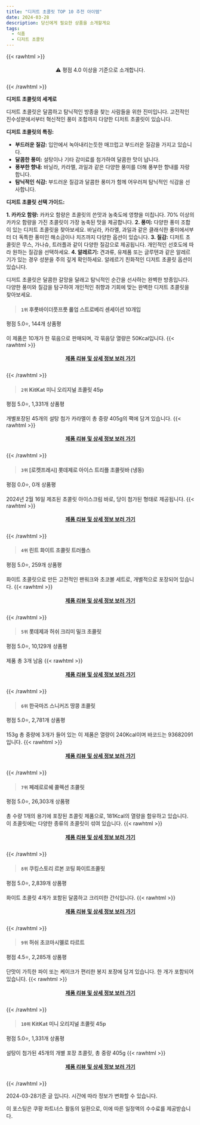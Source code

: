 ```yaml
---
title: "디저트 초콜릿 TOP 10 추천 아이템"
date: 2024-03-28
description: 당신에게 필요한 상품을 소개할게요
tags:
  - 식품
  - 디저트 초콜릿
---
```

{{< rawhtml >}}<div class="toc" style="text-align: center; height: 50px; line-height: 2;">  <p>⚠️ 평점 4.0 이상을 기준으로 소개합니다.<br></p></div> {{< /rawhtml >}}

**디저트 초콜릿의 세계로**

디저트 초콜릿은 달콤하고 탐닉적인 방종을 찾는 사람들을 위한 진미입니다. 고전적인 진수성분에서부터 혁신적인 풍미 조합까지 다양한 디저트 초콜릿이 있습니다.

**디저트 초콜릿의 특징:**

* **부드러운 질감:** 입안에서 녹아내리는듯한 매끄럽고 부드러운 질감을 가지고 있습니다.
* **달콤한 풍미:** 설탕이나 기타 감미료를 첨가하여 달콤한 맛이 납니다.
* **풍부한 향내:** 바닐라, 카라멜, 과일과 같은 다양한 풍미를 더해 풍부한 향내를 자랑합니다.
* **탐닉적인 식감:** 부드러운 질감과 달콤한 풍미가 함께 어우러져 탐닉적인 식감을 선사합니다.

**디저트 초콜릿 선택 가이드:**

**1. 카카오 함량:** 카카오 함량은 초콜릿의 쓴맛과 농축도에 영향을 미칩니다. 70% 이상의 카카오 함량을 가진 초콜릿이 가장 농축된 맛을 제공합니다.
**2. 풍미:** 다양한 풍미 조합이 있는 디저트 초콜릿을 찾아보세요. 바닐라, 카라멜, 과일과 같은 클래식한 풍미에서부터 더 독특한 풍미인 해소금이나 치즈까지 다양한 옵션이 있습니다.
**3. 질감:** 디저트 초콜릿은 무스, 가나슈, 트러플과 같이 다양한 질감으로 제공됩니다. 개인적인 선호도에 따라 원하는 질감을 선택하세요.
**4. 알레르기:** 견과류, 유제품 또는 글루텐과 같은 알레르기가 있는 경우 성분을 주의 깊게 확인하세요. 알레르기 친화적인 디저트 초콜릿 옵션이 있습니다.

디저트 초콜릿은 달콤한 갈망을 달래고 탐닉적인 순간을 선사하는 완벽한 방종입니다. 다양한 풍미와 질감을 탐구하여 개인적인 취향과 기회에 맞는 완벽한 디저트 초콜릿을 찾아보세요.


>#### `1위` 후룻바이더풋프룻 롤업 스트로베리 센세이션 10개입
평점 5.0⭐, 144개 상품평

이 제품은 10개가 한 묶음으로 판매되며, 각 묶음당 열량은 50Kcal입니다.
{{< rawhtml >}}<div class="toc" style="text-align: center; height: 50px; line-height: 2;"><p><b><a href="https://link.coupang.com/re/AFFSDP?lptag=AF5033054&pageKey=12082394&itemId=51701865&vendorItemId=3080623550&traceid=V0-153-d07d695f25b0ee14&requestid=20240328125407109268174273&token=31850B%7CGM">제품 리뷰 및 상세 정보 보러 가기</a></b><br></p> </div>{{< /rawhtml >}}

>#### `2위` KitKat 미니 오리지널 초콜릿 45p
평점 5.0⭐, 1,331개 상품평

개별포장된 45개의 설탕 첨가 카라멜이 총 중량 405g의 팩에 담겨 있습니다.
{{< rawhtml >}}<div class="toc" style="text-align: center; height: 50px; line-height: 2;"><p><b><a href="https://link.coupang.com/re/AFFSDP?lptag=AF5033054&pageKey=7679639679&itemId=21963229304&vendorItemId=89010975785&traceid=V0-153-08ac10e3ad9871c6&requestid=20240328125407109268174273&token=31850B%7CGM">제품 리뷰 및 상세 정보 보러 가기</a></b><br></p> </div>{{< /rawhtml >}}

>#### `3위` [로켓프레시] 롯데제로 아이스 트리플 초콜릿바 (냉동)
평점 0.0⭐, 0개 상품평

2024년 2월 16일 제조된 초콜릿 아이스크림 바로, 당이 첨가된 형태로 제공됩니다.
{{< rawhtml >}}<div class="toc" style="text-align: center; height: 50px; line-height: 2;"><p><b><a href="https://link.coupang.com/re/AFFSDP?lptag=AF5033054&pageKey=7944262711&itemId=21898348741&vendorItemId=88946395582&traceid=V0-153-e12d683aa197a854&requestid=20240328125407109268174273&token=31850B%7CGM">제품 리뷰 및 상세 정보 보러 가기</a></b><br></p> </div>{{< /rawhtml >}}

>#### `4위` 린트 화이트 초콜릿 트러플스
평점 5.0⭐, 259개 상품평

화이트 초콜릿으로 만든 고전적인 팬워크와 초코볼 세트로, 개별적으로 포장되어 있습니다.
{{< rawhtml >}}<div class="toc" style="text-align: center; height: 50px; line-height: 2;"><p><b><a href="https://link.coupang.com/re/AFFSDP?lptag=AF5033054&pageKey=10275985&itemId=45018507&vendorItemId=4043628447&traceid=V0-153-87d8997e3f92c767&requestid=20240328125407109268174273&token=31850B%7CGM">제품 리뷰 및 상세 정보 보러 가기</a></b><br></p> </div>{{< /rawhtml >}}

>#### `5위` 롯데제과 허쉬 크리미 밀크 초콜릿
평점 5.0⭐, 10,129개 상품평

제품 총 3개 남음
{{< rawhtml >}}<div class="toc" style="text-align: center; height: 50px; line-height: 2;"><p><b><a href="https://link.coupang.com/re/AFFSDP?lptag=AF5033054&pageKey=330937222&itemId=50019677&vendorItemId=3077880239&traceid=V0-153-6fc5331848eb6b93&requestid=20240328125407109268174273&token=31850B%7CGM">제품 리뷰 및 상세 정보 보러 가기</a></b><br></p> </div>{{< /rawhtml >}}

>#### `6위` 한국마즈 스니커즈 땅콩 초콜릿
평점 5.0⭐, 2,781개 상품평

153g 총 중량에 3개가 들어 있는 이 제품은 열량이 240Kcal이며 바코드는 93682091입니다.
{{< rawhtml >}}<div class="toc" style="text-align: center; height: 50px; line-height: 2;"><p><b><a href="https://link.coupang.com/re/AFFSDP?lptag=AF5033054&pageKey=6822534230&itemId=22204467339&vendorItemId=89250596617&traceid=V0-153-da3d2fd41f2c0798&requestid=20240328125407109268174273&token=31850B%7CGM">제품 리뷰 및 상세 정보 보러 가기</a></b><br></p> </div>{{< /rawhtml >}}

>#### `7위` 페레로로쉐 콜렉션 초콜릿
평점 5.0⭐, 26,303개 상품평

총 수량 1개의 용기에 포장된 초콜릿 제품으로, 181Kcal의 열량을 함유하고 있습니다. 이 초콜릿에는 다양한 종류의 초콜릿이 섞여 있습니다.
{{< rawhtml >}}<div class="toc" style="text-align: center; height: 50px; line-height: 2;"><p><b><a href="https://link.coupang.com/re/AFFSDP?lptag=AF5033054&pageKey=7677801124&itemId=21999230673&vendorItemId=89046777291&traceid=V0-153-c63d884f0888df82&requestid=20240328125407109268174273&token=31850B%7CGM">제품 리뷰 및 상세 정보 보러 가기</a></b><br></p> </div>{{< /rawhtml >}}

>#### `8위` 쿠킹스토리 르본 코팅 화이트초콜릿
평점 5.0⭐, 2,839개 상품평

화이트 초콜릿 4개가 포함된 달콤하고 크리미한 간식입니다.
{{< rawhtml >}}<div class="toc" style="text-align: center; height: 50px; line-height: 2;"><p><b><a href="https://link.coupang.com/re/AFFSDP?lptag=AF5033054&pageKey=326320441&itemId=19683360286&vendorItemId=86788675241&traceid=V0-153-06c377ea6f3eac59&requestid=20240328125407109268174273&token=31850B%7CGM">제품 리뷰 및 상세 정보 보러 가기</a></b><br></p> </div>{{< /rawhtml >}}

>#### `9위` 허쉬 초코마시멜로 타르트
평점 4.5⭐, 2,285개 상품평

단맛이 가득한 파이 또는 케이크가 편리한 봉지 포장에 담겨 있습니다. 한 개가 포함되어 있습니다.
{{< rawhtml >}}<div class="toc" style="text-align: center; height: 50px; line-height: 2;"><p><b><a href="https://link.coupang.com/re/AFFSDP?lptag=AF5033054&pageKey=6417793624&itemId=19355210373&vendorItemId=86468336547&traceid=V0-153-05879257da0e5d7f&requestid=20240328125407109268174273&token=31850B%7CGM">제품 리뷰 및 상세 정보 보러 가기</a></b><br></p> </div>{{< /rawhtml >}}

>#### `10위` KitKat 미니 오리지널 초콜릿 45p
평점 5.0⭐, 1,331개 상품평

설탕이 첨가된 45개의 개별 포장 초콜릿, 총 중량 405g
{{< rawhtml >}}<div class="toc" style="text-align: center; height: 50px; line-height: 2;"><p><b><a href="https://link.coupang.com/re/AFFSDP?lptag=AF5033054&pageKey=7679639679&itemId=21963229305&vendorItemId=89010975797&traceid=V0-153-08ac10e3ad9871c6&requestid=20240328125407109268174273&token=31850B%7CGM">제품 리뷰 및 상세 정보 보러 가기</a></b><br></p> </div>{{< /rawhtml >}}


2024-03-28기준 글 입니다.
시간에 따라 정보가 변화할 수 있습니다.

이 포스팅은 쿠팡 파트너스 활동의 일환으로, 이에 따른 일정액의 수수료를 제공받습니다.